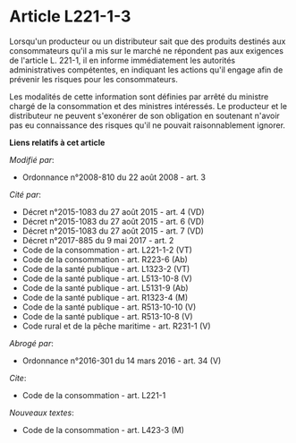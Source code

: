 # Article L221-1-3

Lorsqu'un producteur ou un distributeur sait que des produits destinés aux consommateurs qu'il a mis sur le marché ne
répondent pas aux exigences de l'article L. 221-1, il en informe immédiatement les autorités administratives compétentes, en
indiquant les actions qu'il engage afin de prévenir les risques pour les consommateurs. 

Les modalités de cette information sont définies par arrêté du ministre chargé de la consommation et des ministres
intéressés. Le producteur et le distributeur ne peuvent s'exonérer de son obligation en soutenant n'avoir pas eu connaissance
des risques qu'il ne pouvait raisonnablement ignorer.

**Liens relatifs à cet article**

_Modifié par_:

  - Ordonnance n°2008-810 du 22 août 2008 - art. 3

_Cité par_:

  - Décret n°2015-1083 du 27 août 2015 - art. 4 (VD)
  - Décret n°2015-1083 du 27 août 2015 - art. 6 (VD)
  - Décret n°2015-1083 du 27 août 2015 - art. 7 (VD)
  - Décret n°2017-885 du 9 mai 2017 - art. 2
  - Code de la consommation - art. L221-1-2 (VT)
  - Code de la consommation - art. R223-6 (Ab)
  - Code de la santé publique - art. L1323-2 (VT)
  - Code de la santé publique - art. L513-10-8 (V)
  - Code de la santé publique - art. L5131-9 (Ab)
  - Code de la santé publique - art. R1323-4 (M)
  - Code de la santé publique - art. R513-10-10 (V)
  - Code de la santé publique - art. R513-10-8 (V)
  - Code rural et de la pêche maritime - art. R231-1 (V)

_Abrogé par_:

  - Ordonnance n°2016-301 du 14 mars 2016 - art. 34 (V)

_Cite_:

  - Code de la consommation - art. L221-1

_Nouveaux textes_:

  - Code de la consommation - art. L423-3 (M)
